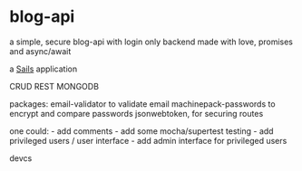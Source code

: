 # blog-api

a simple, secure blog-api with login
only backend made with love, promises and async/await

a [Sails](http://sailsjs.org) application

CRUD
REST
MONGODB

packages:
email-validator to validate email
machinepack-passwords to encrypt and compare passwords
jsonwebtoken, for securing routes

one could:    - add comments
              - add some mocha/supertest testing
              - add privileged users / user interface
              - add admin interface for privileged users

devcs

